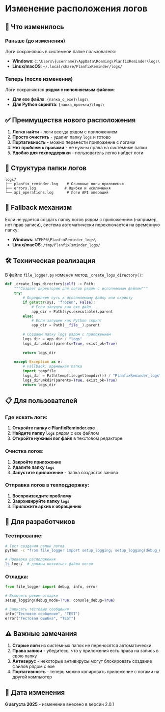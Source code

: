 # Изменение расположения логов

## 📁 Что изменилось

### Раньше (до изменения)
Логи сохранялись в системной папке пользователя:
- **Windows**: `C:\Users\{username}\AppData\Roaming\PlanfixReminder\logs\`
- **Linux/macOS**: `~/.local/share/PlanfixReminder/logs/`

### Теперь (после изменения)
Логи сохраняются **рядом с исполняемым файлом**:
- **Для exe файла**: `{папка_с_exe}\logs\`
- **Для Python скрипта**: `{папка_проекта}\logs\`

## ✅ Преимущества нового расположения

1. **Легко найти** - логи всегда рядом с приложением
2. **Просто очистить** - удалил папку `logs` и готово
3. **Портативность** - можно перенести приложение с логами
4. **Нет проблем с правами** - не нужны права на системные папки
5. **Удобно для техподдержки** - пользователь легко найдет логи

## 📂 Структура папки логов

```
logs/
├── planfix_reminder.log    # Основные логи приложения
├── errors.log             # Ошибки и исключения
└── api_operations.log      # Логи API операций
```

## 🔄 Fallback механизм

Если не удается создать папку логов рядом с приложением (например, нет прав записи), система автоматически переключается на временную папку:
- **Windows**: `%TEMP%\PlanfixReminder_logs\`
- **Linux/macOS**: `/tmp/PlanfixReminder_logs/`

## 🛠️ Техническая реализация

В файле `file_logger.py` изменен метод `_create_logs_directory()`:

```python
def _create_logs_directory(self) -> Path:
    """Создает директорию для логов рядом с исполняемым файлом"""
    try:
        # Определяем путь к исполняемому файлу или скрипту
        if getattr(sys, 'frozen', False):
            # Если запущен как exe файл
            app_dir = Path(sys.executable).parent
        else:
            # Если запущен как Python скрипт
            app_dir = Path(__file__).parent
        
        # Создаем папку logs рядом с приложением
        logs_dir = app_dir / "logs"
        logs_dir.mkdir(parents=True, exist_ok=True)
        
        return logs_dir
        
    except Exception as e:
        # Fallback: временная папка
        import tempfile
        logs_dir = Path(tempfile.gettempdir()) / "PlanfixReminder_logs"
        logs_dir.mkdir(parents=True, exist_ok=True)
        return logs_dir
```

## 📋 Для пользователей

### Где искать логи:
1. **Откройте папку с PlanfixReminder.exe**
2. **Найдите папку `logs`** рядом с exe файлом
3. **Откройте нужный лог файл** в текстовом редакторе

### Очистка логов:
1. **Закройте приложение**
2. **Удалите папку `logs`**
3. **Запустите приложение** - папка создастся заново

### Отправка логов в техподдержку:
1. **Воспроизведите проблему**
2. **Заархивируйте папку `logs`**
3. **Приложите архив к обращению**

## 🔧 Для разработчиков

### Тестирование:
```bash
# Тест создания папки логов
python -c "from file_logger import setup_logging; setup_logging(debug_mode=True)"

# Проверка расположения
ls logs/  # должны появиться файлы логов
```

### Отладка:
```python
from file_logger import debug, info, error

# Включить режим отладки
setup_logging(debug_mode=True, console_debug=True)

# Записать тестовые сообщения
info("Тестовое сообщение", "TEST")
error("Тестовая ошибка", "TEST")
```

## ⚠️ Важные замечания

1. **Старые логи** из системных папок не переносятся автоматически
2. **Права записи** - убедитесь, что у приложения есть права на запись в свою папку
3. **Антивирус** - некоторые антивирусы могут блокировать создание файлов рядом с exe
4. **Портативность** - теперь можно копировать приложение с логами на другой компьютер

## 📅 Дата изменения

**6 августа 2025** - изменение внесено в версии 2.0.1
